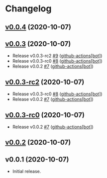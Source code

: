 # Changelog

## [v0.0.4](https://github.com/astj/sandbox-github-actions/compare/v0.0.3...v0.0.4) (2020-10-07)


## [v0.0.3](https://github.com/astj/sandbox-github-actions/compare/v0.0.1...v0.0.3) (2020-10-07)

* Release v0.0.3-rc2 [#9](https://github.com/astj/sandbox-github-actions/pull/9) ([github-actions[bot]](https://github.com/apps/github-actions))
* Release v0.0.3-rc0 [#8](https://github.com/astj/sandbox-github-actions/pull/8) ([github-actions[bot]](https://github.com/apps/github-actions))
* Release v0.0.2 [#7](https://github.com/astj/sandbox-github-actions/pull/7) ([github-actions[bot]](https://github.com/apps/github-actions))

## [v0.0.3-rc2](https://github.com/astj/sandbox-github-actions/compare/v0.0.1...v0.0.3-rc2) (2020-10-07)

* Release v0.0.3-rc0 [#8](https://github.com/astj/sandbox-github-actions/pull/8) ([github-actions[bot]](https://github.com/apps/github-actions))
* Release v0.0.2 [#7](https://github.com/astj/sandbox-github-actions/pull/7) ([github-actions[bot]](https://github.com/apps/github-actions))

## [v0.0.3-rc0](https://github.com/astj/sandbox-github-actions/compare/v0.0.1...v0.0.3-rc0) (2020-10-07)

* Release v0.0.2 [#7](https://github.com/astj/sandbox-github-actions/pull/7) ([github-actions[bot]](https://github.com/apps/github-actions))

## [v0.0.2](https://github.com/astj/sandbox-github-actions/compare/v0.0.1...v0.0.2) (2020-10-07)


## v0.0.1 (2020-10-07)

* Initial release.
